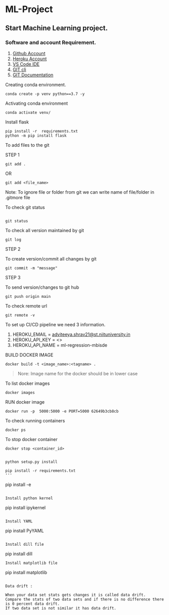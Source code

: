 # ML-Project

## Start Machine Learning project.

### Software and account Requirement.

1. [Github Account](https://github.com)
2. [Heroku Account](https://id.heroku.com/login)
3. [VS Code IDE](https://code.visualstudio.com/docs/?dv=win)
4. [GIT cli](https://git-scm.com/downloads)
5. [GIT Documentation](https://git-scm.com/docs/gittutorial)


Creating conda environment.

```
conda create -p venv python==3.7 -y

```

Activating conda environment

```
conda activate venv/

```

Install flask

```
pip install -r  requirements.txt
python -m pip install flask

```

To add files to the git

STEP 1

```
git add .

```
OR 

```
git add <file_name>

```

Note: To ignore file or folder from git we can write name of file/folder  in .gitmore file


To check git status
```

git status

```

To check all version maintained by git 

```
git log

```

STEP 2

To create version/commit all changes by git

```
git commit -m "message"    

```
STEP 3

To send version/changes to git hub
```
git push origin main

```
To check remote url
```
git remote -v
```

To set up CI/CD pipeline we need 3 information.

1. HEROKU_EMAIL = adviteeya.shrav21@st.niituniversity.in
2. HEROKU_API_KEY = <>
3. HEROKU_API_NAME = ml-regression-mbisde


BUILD DOCKER IMAGE
```
docker build -t <image_name>:<tagname> .
```
> Nore: Image name for the docker should be in lower case 

To list docker images

```
docker images
```

RUN docker image 

```
docker run -p  5000:5000 -e PORT=5000 62649b3cb8cb

```
To check running containers 
```
docker ps 
```

To stop docker container
```
docker stop <container_id>
```

```

python setup.py install 
```

```
pip install -r requirements.txt
'''
```
pip install -e
```

Install python kernel

```
pip install ipykernel

```

Install YAML 

```
pip install PyYAML
```

Install dill file

```
pip install dill 
```
Install matplotlib file

```
pip install matplotlib
```

Data drift :

When your data set stats gets changes it is called data drift.
Compare the stats of two data sets and if there is no difference there is 0 percent data drift. 
If two data set is not similar it has data drift. 


